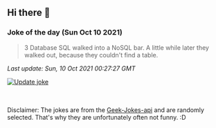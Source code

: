 ## Hi there 👋

### Joke of the day (Sun Oct 10 2021)
<!-- joke -->
>3 Database SQL walked into a NoSQL bar. A little while later they walked out, because they couldn't find a table.
<!-- /joke -->

*Last update: Sun, 10 Oct 2021 00:27:27 GMT*

[![Update joke](https://github.com/nclskfm/nclskfm/actions/workflows/joke.yml/badge.svg)](https://github.com/nclskfm/nclskfm/actions/workflows/joke.yml)

<br><br>
Disclaimer: The jokes are from the [Geek-Jokes-api](https://github.com/sameerkumar18/geek-joke-api) and are randomly selected. That's why they are unfortunately often not funny. :D
